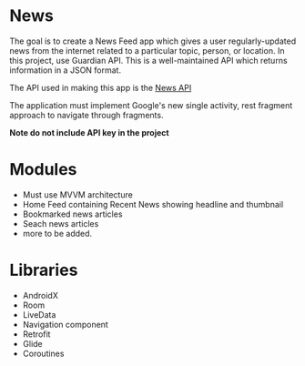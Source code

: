 # News

The goal is to create a News Feed app which gives a user regularly-updated news from the internet related to a particular topic, person, or location. In this project, use Guardian API. This is a well-maintained API which returns information in a JSON format.

The API used in making this app is the [News API](https://newsapi.org/)

The application must implement Google's new single activity, rest fragment approach to navigate through fragments. 

**Note do not include API key in the project**


# Modules
 
- Must use MVVM architecture
- Home Feed containing Recent News showing headline and thumbnail
- Bookmarked news articles
- Seach news articles
- more to be added.

# Libraries

- AndroidX
- Room
- LiveData
- Navigation component
- Retrofit
- Glide
- Coroutines 

